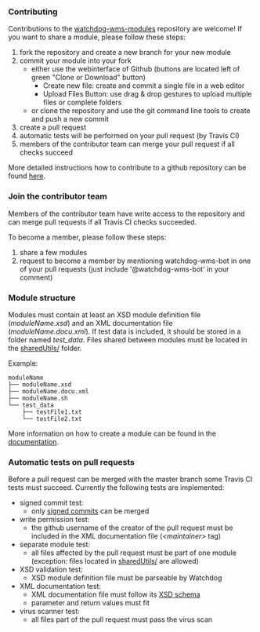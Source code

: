 ### Contributing

Contributions to the [watchdog-wms-modules](watchdog-wms/watchdog-wms-modules) repository are welcome!
If you want to share a module, please follow these steps:

1) fork the repository and create a new branch for your new module
2) commit your module into your fork
    - either use the webinterface of Github (buttons are located left of green "Clone or Download" button)
        - Create new file: create and commit a single file in a web editor
        - Upload Files Button: use drag & drop gestures to upload multiple files or complete folders
    - or clone the repository and use the git command line tools to create and push a new commit
3) create a pull request
4) automatic tests will be performed on your pull request (by Travis CI)
5) members of the contributor team can merge your pull request if all checks succeed

More detailed instructions how to contribute to a github repository can be found [here](https://github.com/firstcontributions/first-contributions).


### Join the contributor team
Members of the contributor team have write access to the repository and can merge pull requests if all Travis CI checks succeeded.

To become a member, please follow these steps:
1) share a few modules
2) request to become a member by mentioning watchdog-wms-bot in one of your pull requests (just include '@watchdog-wms-bot' in your comment)

### Module structure

Modules must contain at least an XSD module definition file (*moduleName.xsd*) and an XML documentation file (*moduleName.docu.xml*). 
If test data is included, it should be stored in a folder named *test_data*.
Files shared between modules must be located in the [sharedUtils/](https://github.com/watchdog-wms/watchdog-wms-modules/tree/master/sharedUtils) folder.

Example:

    moduleName
    ├── moduleName.xsd
    ├── moduleName.docu.xml
    ├── moduleName.sh
    └── test_data
        ├── testFile1.txt
        └── testFile2.txt
    
More information on how to create a module can be found in the [documentation](https://rawgit.com/klugem/watchdog/master/documentation/Watchdog-manual.html#custom_modules).
   
### Automatic tests on pull requests

Before a pull request can be merged with the master branch some Travis CI tests must succeed.
Currently the following tests are implemented:

- signed commit test: 
  - only [signed commits](https://help.github.com/en/articles/signing-commits) can be merged 
- write permission test:
  - the github username of the creator of the pull request must be included in the XML documentation file (*\<maintainer\>* tag)
- separate module test: 
  - all files affected by the pull request must be part of one module (exception: files located in [sharedUtils/](https://github.com/watchdog-wms/watchdog-wms-modules/tree/master/sharedUtils) are allowed)
- XSD validation test: 
  - XSD module definition file must be parseable by Watchdog
- XML documentation test:   
  - XML documentation file must follow its [XSD schema](https://github.com/watchdog-wms/watchdog-wms/blob/master/xsd/documentation.xsd)
  - parameter and return values must fit 
- virus scanner test: 
  - all files part of the pull request must pass the virus scan
